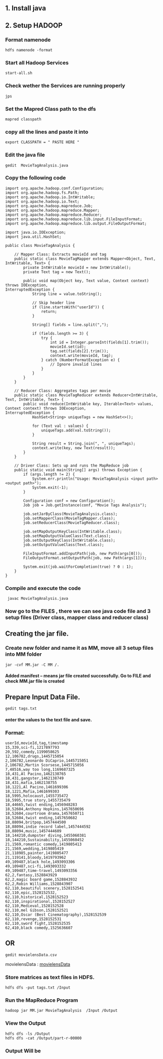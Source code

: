 ## 1. Install java
## 2. Setup HADOOP
### Format namenode 
```
hdfs namenode -format
```
### Start all Hadoop Services
```
start-all.sh
```
### Check wether the Services are running properly
```
jps
```
### Set the Mapred Class path to the dfs
```
mapred classpath
```
### copy all the lines and paste it into
```
export CLASSPATH = " PASTE HERE "
```
### Edit the java file
```
gedit  MovieTagAnalysis.java
```
### Copy the following code
```
import org.apache.hadoop.conf.Configuration; 
import org.apache.hadoop.fs.Path; 
import org.apache.hadoop.io.IntWritable; 
import org.apache.hadoop.io.Text; 
import org.apache.hadoop.mapreduce.Job; 
import org.apache.hadoop.mapreduce.Mapper; 
import org.apache.hadoop.mapreduce.Reducer; 
import org.apache.hadoop.mapreduce.lib.input.FileInputFormat; 
import org.apache.hadoop.mapreduce.lib.output.FileOutputFormat; 
 
import java.io.IOException; 
import java.util.HashSet; 
 
public class MovieTagAnalysis { 
 
    // Mapper Class: Extracts movieId and tag 
    public static class MovieTagMapper extends Mapper<Object, Text, IntWritable, Text> { 
        private IntWritable movieId = new IntWritable(); 
        private Text tag = new Text(); 
 
        public void map(Object key, Text value, Context context) throws IOException, 
InterruptedException { 
            String line = value.toString(); 
 
            // Skip header line 
            if (line.startsWith("userId")) { 
                return; 
            } 
 
            String[] fields = line.split(","); 
 
            if (fields.length >= 3) { 
                try { 
                    int id = Integer.parseInt(fields[1].trim()); 
                    movieId.set(id); 
                    tag.set(fields[2].trim()); 
                    context.write(movieId, tag); 
                } catch (NumberFormatException e) { 
                    // Ignore invalid lines 
                } 
            } 
        } 
    } 
 
    // Reducer Class: Aggregates tags per movie 
    public static class MovieTagReducer extends Reducer<IntWritable, Text, IntWritable, Text> { 
        public void reduce(IntWritable key, Iterable<Text> values, Context context) throws IOException, 
InterruptedException { 
            HashSet<String> uniqueTags = new HashSet<>(); 
 
            for (Text val : values) { 
                uniqueTags.add(val.toString()); 
            } 
 
            String result = String.join(", ", uniqueTags); 
            context.write(key, new Text(result)); 
        } 
    } 
 
    // Driver Class: Sets up and runs the MapReduce job 
    public static void main(String[] args) throws Exception { 
        if (args.length != 2) { 
            System.err.println("Usage: MovieTagAnalysis <input path> <output path>"); 
            System.exit(-1); 
        } 
 
        Configuration conf = new Configuration(); 
        Job job = Job.getInstance(conf, "Movie Tags Analysis"); 
 
        job.setJarByClass(MovieTagAnalysis.class); 
        job.setMapperClass(MovieTagMapper.class); 
        job.setReducerClass(MovieTagReducer.class); 
 
        job.setMapOutputKeyClass(IntWritable.class); 
        job.setMapOutputValueClass(Text.class); 
        job.setOutputKeyClass(IntWritable.class); 
        job.setOutputValueClass(Text.class); 
 
        FileInputFormat.addInputPath(job, new Path(args[0])); 
        FileOutputFormat.setOutputPath(job, new Path(args[1])); 
 
        System.exit(job.waitForCompletion(true) ? 0 : 1); 
    } 
}
```
### Compile and execute the code  
```
 javac MovieTagAnalysis.java
```
### Now go to the FILES , there we can see java code file and 3 setup files (Driver class, mapper class and reducer class)

## Creating the jar file.  
### Create new folder and name it as MM, move all 3 setup files into MM folder
```
jar -cvf MM.jar -C MM /.
```
#### Added manifest – means jar file created successfully. Go to FILE and check MM.jar file is created

## Prepare Input Data File.   
```
gedit tags.txt  
```
#### enter the values to the text file and save. 
### Format: 
```
userId,movieId,tag,timestamp
15,339,sci-fi,1217897793
20,592,comedy,1199058625
12,106782,drugs,1445715054
2,106782,Leonardo DiCaprio,1445715051
2,106782,Martin Scorsese,1445715056
7,48516,way too long,1169687325
18,431,Al Pacino,1462138765
18,431,gangster,1462138749
18,431,mafia,1462138755
18,1221,Al Pacino,1461699306
18,1221,Mafia,1461699303
18,5995,holocaust,1455735472
18,5995,true story,1455735479
18,44665,twist ending,1456948283
18,52604,Anthony Hopkins,1457650696
18,52604,courtroom drama,1457650711
18,52604,twist ending,1457650682
18,88094,britpop,1457444500
18,88094,indie record label,1457444592
18,88094,music,1457444609
18,144210,dumpster diving,1455060381
18,144210,Sustainability,1455060452
21,1569,romantic comedy,1419805413
21,1569,wedding,1419805419
21,118985,painter,1419805477
21,119141,bloody,1419793962
49,109487,black hole,1493093306
49,109487,sci-fi,1493093332
49,109487,time-travel,1493093356
62,2,fantasy,1528843929
62,2,magic board game,1528843932
62,2,Robin Williams,1528843907
62,110,beautiful scenery,1528152541
62,110,epic,1528152532,
62,110,historical,1528152523
62,110,inspirational,1528152527
62,110,Medieval,1528152528
62,110,mel Gibson,1528152521
62,110,Oscar (Best Cinematography),1528152539
62,110,revenge,1528152531
62,110,sword fight,1528152535
62,410,black comedy,1525636607

```
## OR
```
gedit movielensData.csv
```
movielensData : [movielensData](/Lab%20manual/movielensData.csv)

### Store matrices as text files in HDFS.    
```
hdfs dfs -put tags.txt /Input
``` 
### Run the MapReduce Program 
```
hadoop jar MM.jar MovieTagAnalysis  /Input /Output
```
### View the Output
```
hdfs dfs -ls /Output
hdfs dfs -cat /Output/part-r-00000
```

### Output Will be
```

```